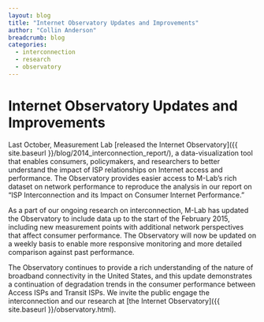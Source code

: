 ```yaml
---
layout: blog
title: "Internet Observatory Updates and Improvements"
author: "Collin Anderson"
breadcrumb: blog
categories: 
  - interconnection
  - research
  - observatory 
---
```


# Internet Observatory Updates and Improvements

Last October, Measurement Lab [released the Internet Observatory]({{ site.baseurl }}/blog/2014_interconnection_report/), a data-visualization tool that enables consumers, policymakers, and researchers to better understand the impact of ISP relationships on Internet access and performance. The Observatory provides easier access to M-Lab’s rich dataset on network performance to reproduce the analysis in our report on “ISP Interconnection and its Impact on Consumer Internet Performance.”

<!--more-->

As a part of our ongoing research on interconnection, M-Lab has updated the Observatory to include data up to the start of the February 2015, including new measurement points with additional network perspectives that affect consumer performance. The Observatory will now be updated on a weekly basis to enable more responsive monitoring and more detailed comparison against past performance.

The Observatory continues to provide a rich understanding of the nature of broadband connectivity in the United States, and this update demonstrates a continuation of degradation trends in the consumer performance between Access ISPs and Transit ISPs. We invite the public engage the interconnection and our research at [the Internet Observatory]({{ site.baseurl }}/observatory.html).
